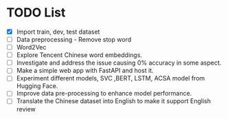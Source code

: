 # TODO List

- [x] Import train, dev, test dataset
- [ ] Data preprocessing - Remove stop word
- [ ] Word2Vec
- [ ] Explore Tencent Chinese word embeddings.
- [ ] Investigate and address the issue causing 0% accuracy in some aspect.
- [ ] Make a simple web app with FastAPI and host it.
- [ ] Experiment different models, SVC ,BERT, LSTM, ACSA model from Hugging Face.
- [ ] Improve data pre-processing to enhance model performance.
- [ ] Translate the Chinese dataset into English to make it support English review